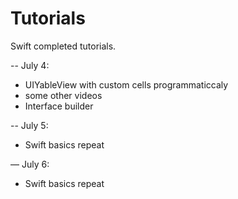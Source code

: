 # Tutorials
Swift completed tutorials.


-- July 4:
- UIYableView with custom cells programmaticcaly
- some other videos
- Interface builder

-- July 5:
- Swift basics repeat

— July 6:
- Swift basics repeat
